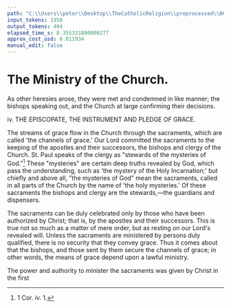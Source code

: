 ```yaml
---
path: "C:\\Users\\peter\\Desktop\\TheCatholicReligion\\preprocessed\\00060.jpg"
input_tokens: 1958
output_tokens: 404
elapsed_time_s: 8.355331800000277
approx_cost_usd: 0.011934
manual_edit: false
---
```

# The Ministry of the Church.

As other heresies arose, they were met and
condemned in like manner; the bishops speaking
out, and the Church at large confirming their
decisions.

iv. THE EPISCOPATE, THE INSTRUMENT AND
PLEDGE OF GRACE.

The streams of grace flow in the Church
through the sacraments, which are called 'the
channels of grace.' Our Lord committed the
sacraments to the keeping of the apostles and
their successors, the bishops and clergy of the
Church. St. Paul speaks of the clergy as
"stewards of the mysteries of God."[^1] These
"mysteries" are certain deep truths revealed
by God, which pass the understanding, such as
'the mystery of the Holy Incarnation;' but
chiefly and above all, "the mysteries of God"
mean the sacraments, called in all parts of the
Church by the name of 'the holy mysteries.'
Of these sacraments the bishops and clergy are
the stewards,—the guardians and dispensers.

The sacraments can be duly celebrated only
by those who have been authorized by Christ;
that is, by the apostles and their successors.
This is true not so much as a matter of mere
order, but as resting on our Lord's revealed
will. Unless the sacraments are ministered
by persons duly qualified, there is no security
that they convey grace. Thus it comes about
that the bishops, and those sent by them secure
the channels of grace; in other words, the means
of grace depend upon a lawful ministry.

The power and authority to minister the
sacraments was given by Christ in the first

[^1]: 1 Cor. iv. 1.